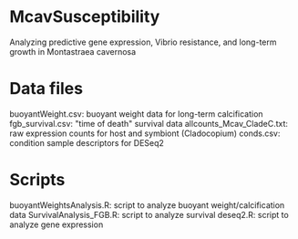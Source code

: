 # McavSusceptibility
Analyzing predictive gene expression, Vibrio resistance, and long-term growth in Montastraea cavernosa

# Data files
buoyantWeight.csv: buoyant weight data for long-term calcification
fgb_survival.csv: "time of death" survival data
allcounts_Mcav_CladeC.txt: raw expression counts for host and symbiont (Cladocopium)
conds.csv: condition sample descriptors for DESeq2

# Scripts
buoyantWeightsAnalysis.R: script to analyze buoyant weight/calcification data
SurvivalAnalysis_FGB.R: script to analyze survival
deseq2.R: script to analyze gene expression
